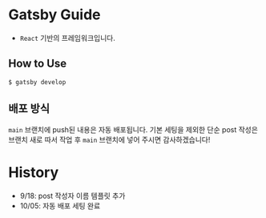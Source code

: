 # Gatsby Guide

- `React` 기반의 프레임워크입니다.

## How to Use

```
$ gatsby develop
```

## 배포 방식

`main` 브랜치에 push된 내용은 자동 배포됩니다.
기본 세팅을 제외한 단순 post 작성은 브랜치 새로 따서 작업 후 `main` 브랜치에 넣어 주시면 감사하겠습니다!

# History

- 9/18: post 작성자 이름 템플릿 추가
- 10/05: 자동 배포 세팅 완료
